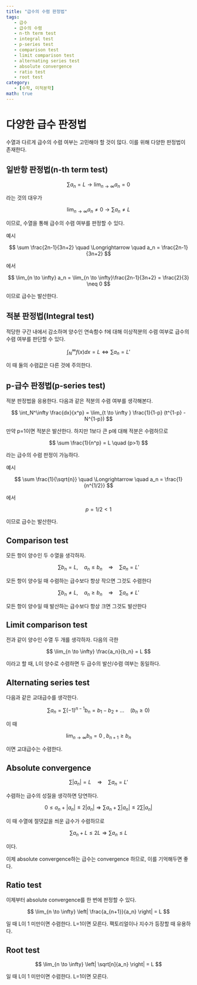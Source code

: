```yaml
---
title: "급수의 수렴 판정법"
tags:
   - 급수
   - 급수의 수렴
   - n-th term test
   - integral test
   - p-series test
   - comparison test
   - limit comparison test
   - alternating series test
   - absolute convergence
   - ratio test
   - root test
category: 
   - [수학, 미적분학]
math: true
---
```


# 다양한 급수 판정법

수열과 다르게 급수의 수렴 여부는 고민해야 할 것이 많다. 이를 위해 다양한 판정법이 존재한다. 

## 일반항 판정법(n-th term test)

$$ \sum a_n = L \longrightarrow \lim_{n \to \infty} a_n = 0
$$

라는 것의 대우가

$$
\lim_{n \to \infty} a_n \neq 0 \longrightarrow \sum a_n \neq L
$$

이므로, 수열을 통해 급수의 수렴 여부를 판정할 수 있다. 

예시

$$
\sum \frac{2n-1}{3n+2} \quad \Longrightarrow \quad a_n = \frac{2n-1}{3n+2} 
$$

에서

$$
\lim_{n \to \infty} a_n = \lim_{n \to \infty}\frac{2n-1}{3n+2} = \frac{2}{3} \neq 0
$$

이므로 급수는 발산한다. 

## 적분 판정법(Integral test)

적당한 구간 내에서 감소하며 양수인 연속함수 f에 대해 이상적분의 수렴 여부로 급수의 수렴 여부를 판단할 수 있다. 

$$
\int_N^{\infty} f(x)dx = L \Longleftrightarrow \sum a_n = L' $$

이 때 둘의 수렴값은 다른 것에 주의한다. 

## p-급수 판정법(p-series test)

적분 판정법을 응용한다. 다음과 같은 적분의 수렴 여부를 생각해본다.

$$
\int_N^\infty \frac{dx}{x^p} = \lim_{t \to \infty } \frac{1}{1-p} (t^{1-p} - N^{1-p}) 
$$

만약 p=1이면 적분은 발산한다. 하지만 1보다 큰 p에 대해 적분은 수렴하므로 

$$
\sum \frac{1}{n^p} = L \quad (p>1)
$$

라는 급수의 수렴 판정이 가능하다.

예시

$$
\sum \frac{1}{\sqrt{n}} \quad \Longrightarrow \quad a_n = \frac{1}{n^{1/2}}
$$

에서

$$
p=1/2 < 1 
$$

이므로 급수는 발산한다. 

## Comparison test

모든 항이 양수인 두 수열을 생각하자.

$$
\sum b_n = L  , \quad a_n \leq b_n \quad \Longrightarrow \quad \sum a_n = L'
$$

모든 항이 양수일 때 수렴하는 급수보다 항상 작으면 그것도 수렴한다

$$
\sum b_n \neq L  , \quad a_n \geq b_n \quad \Longrightarrow \quad \sum a_n \neq L'
$$

모든 항이 양수일 때 발산하는 급수보다 항상 크면 그것도 발산한다

## Limit comparison test

전과 같이 양수인 수열 두 개를 생각하자. 다음의 극한

$$
\lim_{n \to \infty} \frac{a_n}{b_n} = L 
$$

이라고 할 때, L이 양수로 수렴하면 두 급수의 발산/수렴 여부는 동일하다. 

## Alternating series test

다음과 같은 교대급수를 생각한다. 

$$
\sum a_n = \sum (-1)^{n-1}b_n = b_1 - b_2 + ... \quad (b_n \geq 0)
$$

이 때 

$$
\lim_{n \to \infty} b_n = 0 \; , \; b_{n+1} \geq b_n 
$$

이면 교대급수는 수렴한다. 

## Absolute convergence

$$
\sum |a_n| = L \quad \Longrightarrow \quad \sum a_n = L'
$$

수렴하는 급수의 성질을 생각하면 당연하다. 

$$
0 \leq a_n + |a_n| \leq 2 |a_n| \Longrightarrow  \sum a_n + \sum |a_n| \leq 2\sum |a_n|
$$

이 때 수열에 절댓값을 씌운 급수가 수렴하므로

$$
\sum a_n + L \leq 2L \Longrightarrow \sum a_n \leq L
$$

이다. 

이제 absolute convergence하는 급수는 convergence 하므로, 이를 기억해두면 좋다. 

## Ratio test

이제부터 absolute convergence를 한 번에 판정할 수 있다. 

$$
\lim_{n \to \infty} \left| \frac{a_{n+1}}{a_n} \right| = L 
$$

일 때 L이 1 미만이면 수렴한다. L=1이면 모른다.
팩토리얼이나 지수가 등장할 때 유용하다. 

## Root test

$$
\lim_{n \to \infty} \left| \sqrt[n]{a_n} \right| = L 
$$

일 때 L이 1 미만이면 수렴한다. L=1이면 모른다.